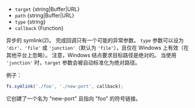 <!-- YAML
added: v0.1.31
changes:
  - version: v7.6.0
    pr-url: https://github.com/nodejs/node/pull/10739
    description: The `target` and `path` parameters can be WHATWG `URL` objects
                 using `file:` protocol. Support is currently still
                 *experimental*.
-->

* `target` {string|Buffer|URL}
* `path` {string|Buffer|URL}
* `type` {string}
* `callback` {Function}

异步的 symlink(2)。
完成回调只有一个可能的异常参数。
`type` 参数可以设为 `'dir'`、`'file'` 或 `'junction'`（默认为 `'file'`），且仅在 Windows 上有效（在其他平台上忽略）。
注意，Windows 结点要求目标路径是绝对的。
当使用 `'junction'` 时，`target` 参数会被自动标准化为绝对路径。

例子：

```js
fs.symlink('./foo', './new-port', callback);
```

它创建了一个名为 "new-port" 且指向 "foo" 的符号链接。

